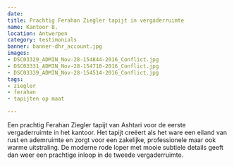 ```yaml
---
date: 
title: Prachtig Ferahan Ziegler tapijt in vergaderruimte
name: Kantoor B.
location: Antwerpen
category: testimonials
banner: banner-dhr_account.jpg
images:
- DSC03329_ADMIN_Nov-28-154844-2016_Conflict.jpg
- DSC03331_ADMIN_Nov-28-154710-2016_Conflict.jpg
- DSC03339_ADMIN_Nov-28-154514-2016_Conflict.jpg
tags:
- ziegler
- ferahan
- tapijten op maat

---
```


Een prachtig Ferahan Ziegler tapijt van Ashtari voor de eerste vergaderruimte in het kantoor. Het tapijt creëert als het ware een eiland van rust en ademruimte en zorgt voor een zakelijke, professionele maar ook warme uitstraling. De moderne rode loper met mooie subtiele details geeft dan weer een prachtige inloop in de tweede vergaderruimte.

<!--more-->
